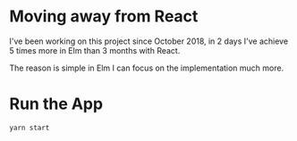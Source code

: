 Moving away from React
== 

I've been working on this project since October 2018, in 2 days I've achieve 5 times more in Elm than 3 months with React.

The reason is simple in Elm I can focus on the implementation much more.


Run the App
==

`yarn start`

